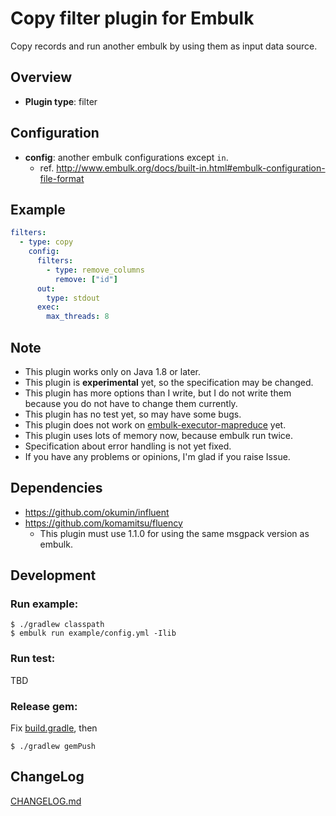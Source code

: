 # Copy filter plugin for Embulk

Copy records and run another embulk by using them as input data source.

## Overview

* **Plugin type**: filter

## Configuration

- **config**: another embulk configurations except `in`.
  - ref. http://www.embulk.org/docs/built-in.html#embulk-configuration-file-format

## Example

```yaml
filters:
  - type: copy
    config:
      filters:
        - type: remove_columns
          remove: ["id"]
      out:
        type: stdout
      exec:
        max_threads: 8
```

## Note

- This plugin works only on Java 1.8 or later.
- This plugin is **experimental** yet, so the specification may be changed.
- This plugin has more options than I write, but I do not write them because you do not have to change them currently.
- This plugin has no test yet, so may have some bugs.
- This plugin does not work on [embulk-executor-mapreduce](https://github.com/embulk/embulk-executor-mapreduce) yet.
- This plugin uses lots of memory now, because embulk run twice.
- Specification about error handling is not yet fixed.
- If you have any problems or opinions, I'm glad if you raise Issue.

## Dependencies
- https://github.com/okumin/influent
- https://github.com/komamitsu/fluency
  - This plugin must use 1.1.0 for using the same msgpack version as embulk. 

## Development

### Run example:

```shell
$ ./gradlew classpath
$ embulk run example/config.yml -Ilib
```

### Run test:

TBD

### Release gem:
Fix [build.gradle](./build.gradle), then


```shell
$ ./gradlew gemPush

```

## ChangeLog

[CHANGELOG.md](./CHANGELOG.md)

